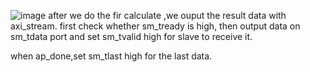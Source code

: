 ![image](https://github.com/2427jim2427/soc_lab3/assets/143332407/8929a4fd-be5e-4696-a851-83f94806246e)
after we do the fir calculate ,we ouput the result data with axi_stream.
first check whether sm_tready is high, then output data on sm_tdata port and set sm_tvalid high for slave to receive it. 

when ap_done,set sm_tlast high for the last data.
